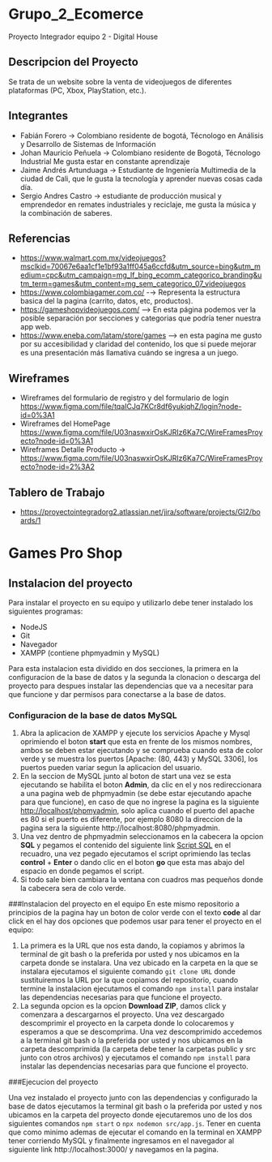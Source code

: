 # Grupo_2_Ecomerce
Proyecto Integrador equipo 2 - Digital House
## Descripcion del Proyecto

Se trata de un website sobre la venta de videojuegos de diferentes plataformas (PC, Xbox, PlayStation, etc.).

## Integrantes
- Fabián Forero -> Colombiano residente de bogotá, Técnologo en Análisis y Desarrollo de Sistemas de Información
- Johan Mauricio Peñuela -> Colombiano residente de Bogotá, Técnologo Industrial Me gusta estar en constante aprendizaje
- Jaime Andrés Artunduaga -> Estudiante de Ingeniería Multimedia de la ciudad de Cali, que le gusta la tecnología y aprender nuevas cosas cada día.  
- Sergio Andres Castro -> estudiante de producción musical y emprendedor en remates industriales y reciclaje, me gusta la música y la combinación de saberes.
## Referencias

- https://www.walmart.com.mx/videojuegos?msclkid=70067e6aa1cf1e1bf93a1ff045a6ccfd&utm_source=bing&utm_medium=cpc&utm_campaign=mg_lf_bing_ecomm_categorico_branding&utm_term=games&utm_content=mg_sem_categorico_07_videojuegos
- https://www.colombiagamer.com.co/ -→ Representa la estructura basica del la pagina (carrito, datos, etc, productos).
- https://gameshopvideojuegos.com/ --> En esta página podemos ver la posible separación por secciones y categorias que podría tener nuestra app web. 
- https://www.eneba.com/latam/store/games --> en esta pagina me gusto por su accesibilidad y claridad del contenido, los que si puede mejorar es una presentación más llamativa cuándo se ingresa a un juego.  

## Wireframes

- Wireframes del formulario de registro y del formulario de login https://www.figma.com/file/tqaICJq7KCr8df6yukjqhZ/login?node-id=0%3A1
- Wireframes del HomePage https://www.figma.com/file/U03naswxirOsKJRIz6Ka7C/WireFramesProyecto?node-id=0%3A1
- Wireframes Detalle Producto -> https://www.figma.com/file/U03naswxirOsKJRIz6Ka7C/WireFramesProyecto?node-id=2%3A2

## Tablero de Trabajo
- https://proyectointegradorg2.atlassian.net/jira/software/projects/GI2/boards/1

# Games Pro Shop
## Instalacion del proyecto
Para instalar el proyecto en su equipo y utilizarlo debe tener instalado los siguientes programas:
- NodeJS
- Git
- Navegador
- XAMPP (contiene phpmyadmin y MySQL)

Para esta instalacion esta dividido en dos secciones, la primera en la configuracion de la base de datos y la segunda la clonacion o descarga del proyecto para despues instalar las dependencias que va a necesitar para que funcione y dar permisos para conectarse a la base de datos.

### Configuracion de la base de datos MySQL
1. Abra la aplicacion de XAMPP y ejecute los servicios Apache y Mysql oprimiendo el boton **start** que esta en frente de los mismos nombres, ambos se deben estar ejecutando y se comprueba cuando esta de color verde y se muestra los puertos [Apache: (80, 443) y MySQL 3306], los puertos pueden variar segun la aplicacion del usuario.
2. En la seccion de MySQL junto al boton de start una vez se esta ejecutando se habilita el boton **Admin**, da clic en el y nos redireccionara a una pagina web de phpmyadmin (se debe estar ejecutando apache para que funcione), en caso de que no ingrese la pagina es la siguiente [http://localhost/phpmyadmin](http://localhost/phpmyadmin "http://localhost/phpmyadmin"), solo aplica cuando el puerto del apache es 80 si el puerto es diferente, por ejemplo 8080 la direccion de la pagina sera la siguiente http://localhost:8080/phpmyadmin.
3. Una vez dentro de phpmyadmin seleccionamos en la cabecera la opcion **SQL** y pegamos el contenido del siguiente link [Script SQL](https://drive.google.com/file/d/1VQ0Y48__V0VrvW8zDy4XFOh8Fu6W0Xfd/view?usp=sharing "Script SQL") en el recuadro, una vez pegado ejecutamos el script oprimiendo las teclas **control** + **Enter** o dando clic en el boton **go** que esta mas abajo del espacio en donde pegamos el script.
4. Si todo sale bien cambiara la ventana con cuadros mas pequeños donde la cabecera sera de colo verde.

###Instalacion del proyecto en el equipo
En este mismo repositorio a principios de la pagina hay un boton de color verde con el texto **code** al dar click en el hay dos opciones que podemos usar para tener el proyecto en el equipo:
1. La primera es la URL que nos esta dando, la copiamos y abrimos la terminal de git bash o la preferida por usted y nos ubicamos en la carpeta donde se instalara. Una vez ubicado en la carpeta en la que se instalara ejecutamos el siguiente comando ``` git clone URL ``` donde sustituiremos la URL por la que copiamos del repositorio, cuando termine la instalacion ejecutamos el comando ``` npm install ``` para instalar las dependencias necesarias para que funcione el proyecto.
2. La segunda opcion es la opcion **Download ZIP**, damos click y comenzara a descargarnos el proyecto. Una vez descargado descomprimir el proyecto en la carpeta donde lo colocaremos y esperamos a que se descomprima. Una vez descomprimido accedemos a la terminal git bash o la preferida por usted y nos ubicamos en la carpeta descomprimida (la carpeta debe tener la carpetas public y src junto con otros archivos) y ejecutamos el comando ``` npm install ``` para instalar las dependencias necesarias para que funcione el proyecto.

###Ejecucion del proyecto

Una vez instalado el proyecto junto con las dependencias y configurado la base de datos ejecutamos la terminal git bash o la preferida por usted y nos ubicamos en la carpeta del proyecto donde ejecutaremos uno de los dos siguientes comandos ``` npm start ``` o ``` npx nodemon src/app.js ```. Tener en cuenta que como minimo ademas de ejecutar el comando en la terminal en XAMPP tener corriendo MySQL y finalmente ingresamos en el navegador al siguiente link http://localhost:3000/ y navegamos en la pagina.